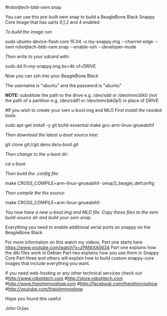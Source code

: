 #robotjtech-bbb-oem.snap

You can use this pre-built oem snap to build a BeagleBone Black Snappy Core Image that has uarts 0,1,2 and 4 enabled

*To build the image run:*

sudo ubuntu-device-flash core 15.04 -o my-snappy.img --channel edge --oem robotjtech-bbb-oem.snap --enable-ssh --developer-mode

*Then write to your sdcard with:*

sudo dd if=my-snappy.img bs=4k of=DRIVE

Now you can ssh into your BeagleBone Black

The username is "ubuntu" and the password is "ubuntu"


**NOTE:**
substitute the path to the drive e.g. /dev/sdd or /dev/mmcblk0 (not the
path of a partition e.g. /dev/sdd1 or /dev/mmcblk0p1) in place of DRIVE

#If you wish to create your own u-boot.img and MLO
*First install the needed tools:*

sudo apt-get install -y git build-essential make gcc-arm-linux-gnueabihf

*Then download the latest u-boot source tree:* 

git clone git://git.denx.de/u-boot.git

*Then change to the u-boot dir:*

cd u-boot

*Then build the .config file:*

make CROSS_COMPILE=arm-linux-gnueabihf- omap3_beagle_defconfig

*Then compile the the source:*

make CROSS_COMPILE=arm-linux-gnueabihf-

*You now have a new u-boot.img and MLO file. Copy those files to the oem build-source dir and build your oem snap.*



Everything you need to enable additional serial ports on snappy on the BeagleBone Black

For more information on this watch my videos. Part one starts here https://www.youtube.com/watch?v=zPANtXA5634 Part one explains how the dtb files work in Debian Part two explains how you use them in Snappy Core Part three and others will explain how to build custom snappy-core images that include everything you want.

If you need web-hosting or any other technical services check out
#http://www.robotjtech.com
#http://store.robotjtech.com
#http://www.thejohnnyoshow.com
#http://facebook.com/thejohnnyoshow
#http://youtube.com/thejohnnyoshow

Hope you found this useful

John Orjias
  

